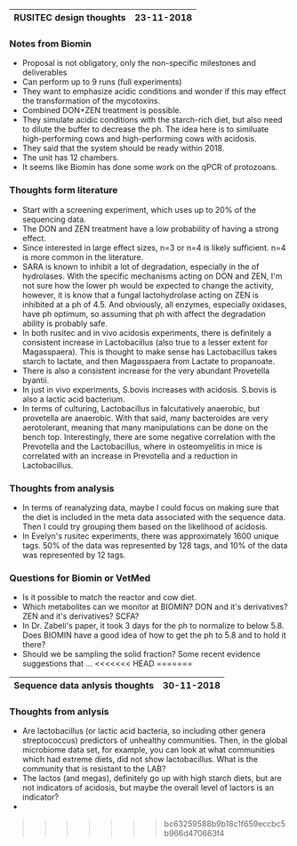 
|RUSITEC design thoughts|23-11-2018|
|---|---|

### Notes from Biomin

* Proposal is not obligatory, only the non-specific milestones and deliverables
* Can perform up to 9 runs (full experiments)
* They want to emphasize acidic conditions and wonder if this may effect the transformation of the mycotoxins.
* Combined DON+ZEN treatment is possible.
* They simulate acidic conditions with the starch-rich diet, but also need to dilute the buffer to decrease the ph. The idea here is to similuate high-performing cows and high-performing cows with acidosis.
* They said that the system should be ready within 2018.
* The unit has 12 chambers.
* It seems like Biomin has done some work on the qPCR of protozoans.

### Thoughts form literature

* Start with a screening experiment, which uses up to 20% of the sequencing data.
* The DON and ZEN treatment have a low probability of having a strong effect.
* Since interested in large effect sizes, n=3 or n=4 is likely sufficient. n=4 is more common in the literature.
* SARA is known to inhibit a lot of degradation, especially in the of hydrolases. With the specific mechanisms acting on DON and ZEN, I'm not sure how the lower ph would be expected to change the activity, however, it is know that a fungal lactohydrolase acting on ZEN is inhibited at a ph of 4.5. And obviously, all enzymes, especially oxidases, have ph optimum, so assuming that ph with affect the degradation ability is probably safe.
* In both rusitec and in vivo acidosis experiments, there is definitely a consistent increase in Lactobacillus (also true to a lesser extent for Magasspaera). This is thought to make sense has Lactobacillus takes starch to lactate, and then Magasspaera from Lactate to propanoate.
* There is also a consistent increase for the very abundant Provetella byantii.
* In just in vivo experiments, S.bovis increases with acidosis. S.bovis is also a lactic acid bacterium.
* In terms of culturing, Lactobacillus in falcutatively anaerobic, but provetella are anaerobic. With that said, many bacteroides are very aerotolerant, meaning that many manipulations can be done on the bench top. Interestingly, there are some negative correlation with the Prevotella and the Lactobacillus, where in osteomyelitis in mice  is correlated with an increase in Prevotella and a reduction in Lactobacillus.


### Thoughts from analysis

* In terms of reanalyzing data, maybe I could focus on making sure that the diet is included in the meta data associated with the sequence data. Then I could try grouping them based on the likelihood of acidosis.
* In Evelyn's rusitec experiments, there was approximately 1600 unique tags. 50% of the data was represented by 128 tags, and 10% of the data was represented by 12 tags.

### Questions for Biomin or VetMed

* Is it possible to match the reactor and cow diet.
* Which metabolites can we monitor at BIOMIN? DON and it's derivatives? ZEN and it's derivatives? SCFA?
* In Dr. Zabeli's paper, it took 3 days for the ph to normalize to below 5.8. Does BIOMIN have a good idea of how to get the ph to 5.8 and to hold it there?
* Should we be sampling the solid fraction? Some recent evidence suggestions that ...
<<<<<<< HEAD
=======

|Sequence data anlysis thoughts|30-11-2018|
|---|---|

### Thoughts from anlysis

- Are lactobacillus (or lactic acid bacteria, so including other genera streptococcus) predictors of unhealthy communities. Then, in the global microbiome data set, for example, you can look at what communities which had extreme diets, did not show lactobacillus. What is the community that is resistant to the LAB?
- The lactos (and megas), definitely go up with high starch diets, but are not indicators of acidosis, but maybe the overall level of lactors is an indicator?
- 
>>>>>>> bc63259588b9b18c1f659eccbc5b966d470663f4
